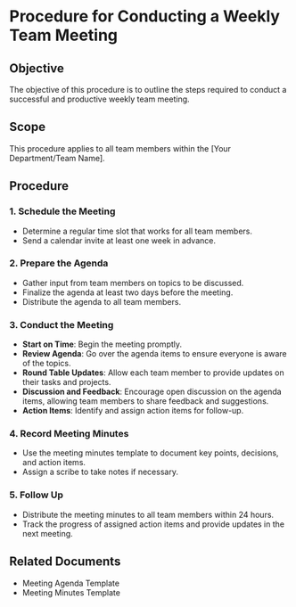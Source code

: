 # Procedure for Conducting a Weekly Team Meeting

## Objective
The objective of this procedure is to outline the steps required to conduct a successful and productive weekly team meeting.

## Scope
This procedure applies to all team members within the [Your Department/Team Name].

## Procedure

### 1. Schedule the Meeting
- Determine a regular time slot that works for all team members.
- Send a calendar invite at least one week in advance.

### 2. Prepare the Agenda
- Gather input from team members on topics to be discussed.
- Finalize the agenda at least two days before the meeting.
- Distribute the agenda to all team members.

### 3. Conduct the Meeting
- **Start on Time**: Begin the meeting promptly.
- **Review Agenda**: Go over the agenda items to ensure everyone is aware of the topics.
- **Round Table Updates**: Allow each team member to provide updates on their tasks and projects.
- **Discussion and Feedback**: Encourage open discussion on the agenda items, allowing team members to share feedback and suggestions.
- **Action Items**: Identify and assign action items for follow-up.

### 4. Record Meeting Minutes
- Use the meeting minutes template to document key points, decisions, and action items.
- Assign a scribe to take notes if necessary.

### 5. Follow Up
- Distribute the meeting minutes to all team members within 24 hours.
- Track the progress of assigned action items and provide updates in the next meeting.

## Related Documents
- Meeting Agenda Template
- Meeting Minutes Template

